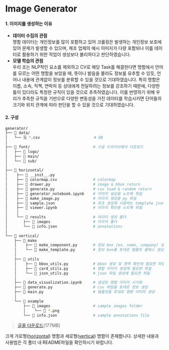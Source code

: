 # Image Generator

#### 1. 이미지를 생성하는 이유

- **데이터 수집의 관점**   
  명함 데이터는 개인정보를 많이 포함하고 있어 크롤링은 발생하는 개인정보 보호에 있어 문제가 발생할 수 있으며, 제조 업체의 예시 이미지가 다량 포함되나 이를 데이터로 활용하기 위한 작업이 생성보다 불리하다고 판단하였습니다.
- **모델 학습의 관점**    
   우리 조는 NLP적인 요소를 제외하고 CV로 해당 Task를 해결한다면 명함에서 언어를 모르는 어떤 명함을 보았을 때, 뜻이나 발음을 몰라도 정보를 유추할 수 있듯, 언어나 내용에 관계없이 정보를 분류할 수 있을 것으로 기대하였습니다.
   특히 명함은 이름, 소속, 직책, 연락처 등 상대에게 전달하려는 정보를 강조하기 때문에, 다양한 틀이 있더라도 특정한 규칙이 있을 것으로 추측하였습니다. 이를 반영하기 위해 우리가 추측한 규칙을 기반으로 다양한 변동성을 가진 데이터를 학습시키면 단어들의 크기와 위치 관계에 따라 판단을 할 수 있을 것으로 기대하였습니다.



#### 2. 구성

```bash
generator/
├── 📂 data/
│   └── 🗒️ *.csv                        # DB
│
├── 📂 font/                            # 구글 드라이브에서 다운로드
│   ├── 📂 logo/
│   ├── 📂 main/
│   └── 📂 sub/
│    
├── 📂 horizontal/
│    ├── 📄 __init__.py
│    ├── 📄 colormap.csv                # colormap
│    ├── 📄 drawer.py                   # image & bbox return
│    ├── 📄 generate.py                 # csv load & random return
│    ├── 📄 generator_notebook.ipynb    # 이미지 생성용 노트북 파일
│    ├── 📄 make_image.py               # 이미지 생성용 py 파일
│    ├── 📄 sample.json                 # 최초 생성에 사용하는 template json
│    ├── 📄 viewer.ipynb                # 이미지 확인용 노트북 파일
│    │
│    └── 📂 results                     # 데이터 생성 폴더
│       ├── 📂 images                   # 이미지 폴더
│       └── 📄 info.json                # annotations
│
└── 📂 vertical/
    ├── 📂 make
    │    ├── 📝 make_component.py       # 정보 box (ex. name, company) 생성
    │    └── 📝 make_template.py        # 정보 box를 토대로 템플릿 클래스 생성 
    │
    ├── 📂 utils
    │    ├── 📝 bbox_utils.py           # bbox 생성 및 영역 확인에 필요한 파일
    │    ├── 📝 card_utils.py           # 명함 이미지 생성에 필요한 파일 
    │    └── 📝 json_utils.py           # json 파일 생성에 필요한 파일 
    │
    ├── 📝 data_visualization.ipynb     # 생성된 명함 이미지 시각화
    ├── 📝 generate.py                  # csv 파일을 토대로 정보 생성 
    ├── 📝 main.py                      # 템플릿을 토대로 명함 이미지 생성 
    │
    └── 📂 example
        ├── 📂 images                   # sample images folder 
        │    └── 📄 *.png                    
        └── 📄 info.json                # sample annotations file    	
```

> [글꼴 다운로드](https://drive.google.com/file/d/1DG2EJLKO-e9_tXyqEhh0aRguG21YKaBH/view?usp=sharing)(177MB)

크게 가로형([horizontal](horizontal)) 명함과 세로형([vertical](vertical)) 명함이 존재합니다. 상세한 내용과 사용법은 각 폴더 내 README파일을 확인하시기 바랍니다.
